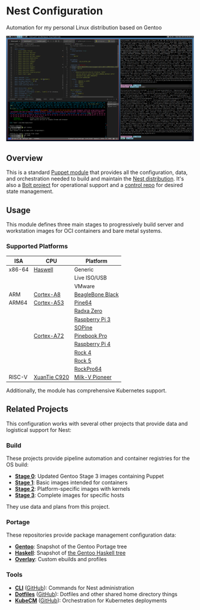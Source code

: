 # Nest Configuration

Automation for my personal Linux distribution based on Gentoo

![Nest Screenshot](.screenshot.png)

## Overview

This is a standard [Puppet module](https://www.puppet.com/docs/puppet/latest/modules_fundamentals.html) that provides all the configuration, data, and orchestration needed to build and maintain the [Nest distribution](https://james.tl/projects/nest/). It's also a [Bolt project](https://www.puppet.com/docs/bolt/latest/projects.html) for operational support and a [control repo](https://www.puppet.com/docs/pe/latest/control_repo.html) for desired state management.

## Usage

This module defines three main stages to progressively build server and workstation images for OCI containers and bare metal systems.

### Supported Platforms

| ISA    | CPU                                                                      | Platform                                                                       |
|--------|--------------------------------------------------------------------------|--------------------------------------------------------------------------------|
| x86-64 | [Haswell](https://en.wikipedia.org/wiki/Haswell_(microarchitecture))     | Generic                                                                        |
|        |                                                                          | Live ISO/USB                                                                   |
|        |                                                                          | VMware                                                                         |
| ARM    | [Cortex-A8](https://en.wikipedia.org/wiki/ARM_Cortex-A8)                 | [BeagleBone Black](https://beagleboard.org/black)                              |
| ARM64  | [Cortex-A53](https://en.wikipedia.org/wiki/ARM_Cortex-A53)               | [Pine64](https://www.pine64.org/)                                              |
|        |                                                                          | [Radxa Zero](https://wiki.radxa.com/Zero)                                      |
|        |                                                                          | [Raspberry Pi 3](https://www.raspberrypi.com/products/raspberry-pi-3-model-b/) |
|        |                                                                          | [SOPine](https://www.pine64.org/sopine/)                                       |
|        | [Cortex-A72](https://en.wikipedia.org/wiki/ARM_Cortex-A72)               | [Pinebook Pro](https://www.pine64.org/pinebook-pro/)                           |
|        |                                                                          | [Raspberry Pi 4](https://www.raspberrypi.com/products/raspberry-pi-4-model-b/) |
|        |                                                                          | [Rock 4](https://wiki.radxa.com/Rock4)                                         |
|        |                                                                          | [Rock 5](https://wiki.radxa.com/Rock5)                                         |
|        |                                                                          | [RockPro64](https://www.pine64.org/rockpro64/)                                 |
| RISC-V | [XuanTie C920](https://www.xrvm.com/product/xuantie/4224888731980599296) | [Milk-V Pioneer](https://milkv.io/pioneer)                                     |

Additionally, the module has comprehensive Kubernetes support.

## Related Projects

This configuration works with several other projects that provide data and logistical support for Nest:

### Build

These projects provide pipeline automation and container registries for the OS build:

* [**Stage 0**](https://gitlab.james.tl/nest/stage0): Updated Gentoo Stage 3 images containing Puppet
* [**Stage 1**](https://gitlab.james.tl/nest/stage1): Basic images intended for containers
* [**Stage 2**](https://gitlab.james.tl/nest/stage2): Platform-specific images with kernels
* [**Stage 3**](https://gitlab.james.tl/nest/stage3): Complete images for specific hosts

They use data and plans from this project.

### Portage

These repositories provide package management configuration data:

* [**Gentoo**](https://gitlab.james.tl/nest/gentoo/portage): Snapshot of the Gentoo Portage tree
* [**Haskell**](https://gitlab.james.tl/nest/gentoo/haskell): Snapshot of [the Gentoo Haskell tree](https://github.com/gentoo-haskell/gentoo-haskell)
* [**Overlay**](https://gitlab.james.tl/nest/overlay): Custom ebuilds and profiles

### Tools

* [**CLI**](https://gitlab.james.tl/nest/cli) ([GitHub](https://github.com/jameslikeslinux/nest-cli)): Commands for Nest administration
* [**Dotfiles**](https://gitlab.james.tl/james/dotfiles) ([GitHub](https://github.com/jameslikeslinux/dotfiles)): Dotfiles and other shared home directory things
* [**KubeCM**](https://gitlab.james.tl/james/kubecm) ([GitHub](https://github.com/jameslikeslinux/kubecm)): Orchestration for Kubernetes deployments
